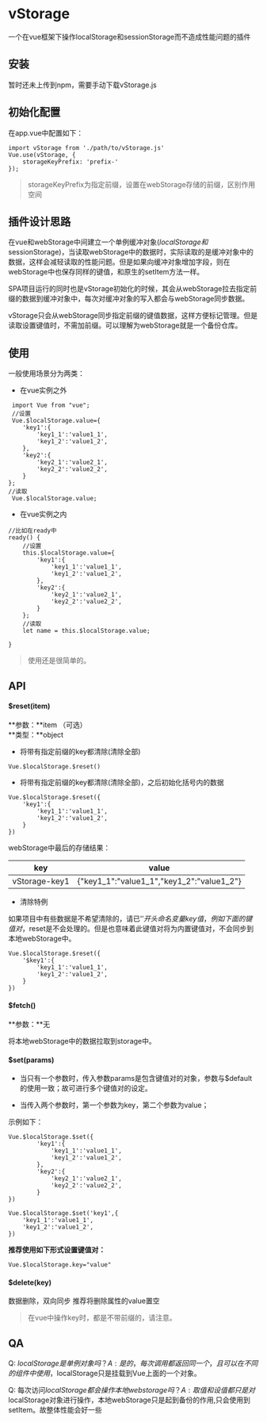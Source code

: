 # vStorage

一个在vue框架下操作localStorage和sessionStorage而不造成性能问题的插件



## 安装

暂时还未上传到npm，需要手动下载vStorage.js


## 初始化配置

在app.vue中配置如下：

```
import vStorage from './path/to/vStorage.js'
Vue.use(vStorage, {
    storageKeyPrefix: 'prefix-'
});
```
> storageKeyPrefix为指定前缀，设置在webStorage存储的前缀，区别作用空间

## 插件设计思路

在vue和webStorage中间建立一个单例缓冲对象($localStorage和$sessionStorage)，当读取webStorage中的数据时，实际读取的是缓冲对象中的数据，这样会减轻读取的性能问题。但是如果向缓冲对象增加字段，则在webStorage中也保存同样的键值，和原生的setItem方法一样。

SPA项目运行的同时也是vStorage初始化的时候，其会从webStorage拉去指定前缀的数据到缓冲对象中，每次对缓冲对象的写入都会与webStorage同步数据。

vStorage只会从webStorage同步指定前缀的键值数据，这样方便标记管理。但是读取设置键值时，不需加前缀。可以理解为webStorage就是一个备份仓库。



## 使用

一般使用场景分为两类：

- 在vue实例之外

```
 import Vue from "vue";
 //设置
 Vue.$localStorage.value={
    'key1':{
        'key1_1':'value1_1',
        'key1_2':'value1_2',
    },
    'key2':{
        'key2_1':'value2_1',
        'key2_2':'value2_2',
    }
};
//读取 
 Vue.$localStorage.value;

```

- 在vue实例之内

```
//比如在ready中
ready() {
 	//设置
	this.$localStorage.value={
    	'key1':{
        	'key1_1':'value1_1',
        	'key1_2':'value1_2',
    	},
    	'key2':{
        	'key2_1':'value2_1',
        	'key2_2':'value2_2',
    	}
	};
	//读取 
	let name = this.$localStorage.value;

}

```

> 使用还是很简单的。


## API


#### $reset(item)
**参数：**item （可选）  
**类型：**object

- 将带有指定前缀的key都清除(清除全部)

```
Vue.$localStorage.$reset()
```

- 将带有指定前缀的key都清除(清除全部)，之后初始化括号内的数据

```
Vue.$localStorage.$reset({
	'key1':{
        'key1_1':'value1_1',
        'key1_2':'value1_2',
    }
})

```

webStorage中最后的存储结果：

|      key      |       value   |
| ------------- | --------------- |
|    vStorage-key1    |       {"key1_1":"value1_1","key1_2":"value1_2"}     |   


- 清除特例

如果项目中有些数据是不希望清除的，请已'$'开头命名变量key值，例如下面的键值对，$reset是不会处理的。但是也意味着此键值对将为内置键值对，不会同步到本地webStorage中。

```
Vue.$localStorage.$reset({
	'$key1':{
        'key1_1':'value1_1',
        'key1_2':'value1_2',
    }
})
```

#### $fetch()
**参数：**无

将本地webStorage中的数据拉取到storage中。



#### $set(params)
- 当只有一个参数时，传入参数params是包含键值对的对象，参数与$default的使用一致；故可进行多个键值对的设定。

- 当传入两个参数时，第一个参数为key，第二个参数为value；


示例如下：

```
Vue.$localStorage.$set({
    	'key1':{
        	'key1_1':'value1_1',
        	'key1_2':'value1_2',
    	},
    	'key2':{
        	'key2_1':'value2_1',
        	'key2_2':'value2_2',
    	}
})

Vue.$localStorage.$set('key1',{
    'key1_1':'value1_1',
    'key1_2':'value1_2',
})
```




**推荐使用如下形式设置键值对：**

```
Vue.$localStorage.key="value"
```



#### $delete(key)

数据删除，双向同步
推荐将删除属性的value置空

> 在vue中操作key时，都是不带前缀的，请注意。






## QA

Q: $localStorage是单例对象吗？    
A: 是的，每次调用都返回同一个，且可以在不同的组件中使用，$localStorage只是挂载到Vue上面的一个对象。

Q: 每次访问$localStorage都会操作本地web storage吗？    
A: 取值和设值都只是对$localStorage对象进行操作，本地webStorage只是起到备份的作用,只会使用到setItem。故整体性能会好一些


